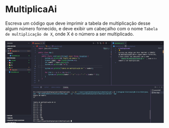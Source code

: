 # MultiplicaAi

Escreva um código que deve imprimir a tabela de multiplicação desse algum número fornecido, e deve exibir um cabeçalho com o nome ```Tabela de multiplicação de X```, onde X é o número a ser multiplicado.

![imagem](print.jpg)